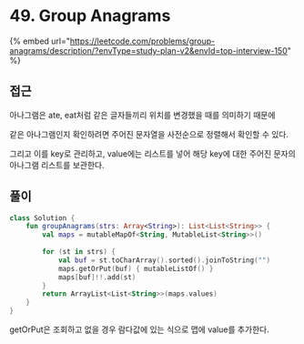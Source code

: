 # 49. Group Anagrams

{% embed url="https://leetcode.com/problems/group-anagrams/description/?envType=study-plan-v2&envId=top-interview-150" %}

## 접근

아나그램은 ate, eat처럼 같은 글자들끼리 위치를 변경했을 때를 의미하기 때문에

같은 아나그램인지 확인하려면 주어진 문자열을 사전순으로 정렬해서 확인할 수 있다.

그리고 이를 key로 관리하고, value에는 리스트를 넣어 해당 key에 대한 주어진 문자의 아나그램 리스트를 보관한다.

## 풀이

```kotlin
class Solution {
    fun groupAnagrams(strs: Array<String>): List<List<String>> {
        val maps = mutableMapOf<String, MutableList<String>>()
        
        for (st in strs) {
            val buf = st.toCharArray().sorted().joinToString("")
            maps.getOrPut(buf) { mutableListOf() }
            maps[buf]!!.add(st)
        }
        return ArrayList<List<String>>(maps.values)
    }
}
```

getOrPut은 조회하고 없을 경우 람다값에 있는 식으로 맵에 value를 추가한다.
